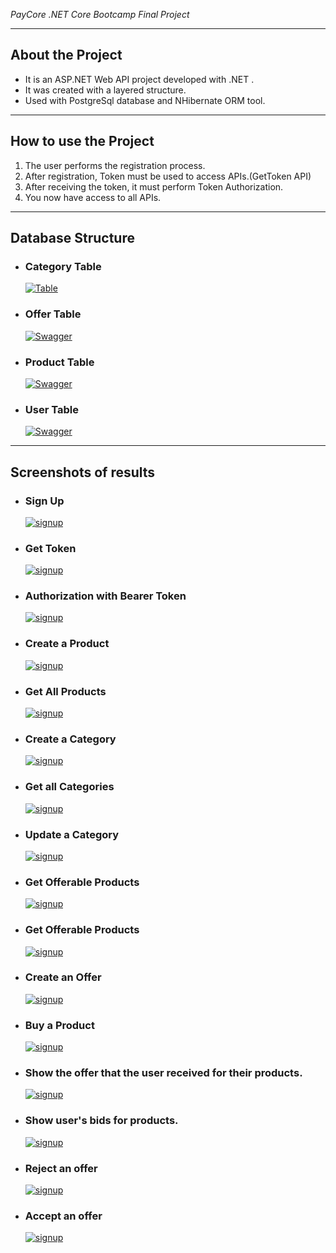 <i>PayCore .NET Core Bootcamp Final Project</i>

<hr />
<h2>About the Project</h2>
<ul>
    <li>It is an ASP.NET Web API project developed with .NET .</li>
    <li>It was created with a layered structure.</li>
    <li>Used with PostgreSql database and NHibernate ORM tool.</li>
    <liValidation processes were performed with Fluent Validation.</li>
</ul>

<hr/>

<h2>How to use the Project</h2>
    <ol>
    <li>The user performs the registration process.</li>
    <li>After registration, Token must be used to access APIs.(GetToken API)</li>
    <li>After receiving the token, it must perform Token Authorization.</li>
    <liClick the Authorize button and paste the token.</li>
    <li>You now have access to all APIs.</li>
    <liThe expiration of the token is 10 minutes.</li>
</ol>
<hr />

<h2><b>Database Structure</b></h2>

<ul>
    <li>
        <h3>Category Table</h3>
        <p dir="auto">
            <a target="_blank" rel="noopener noreferrer" href="">
                <img src="https://i.hizliresim.com/m1g9mw7.png" alt="Table" style="max-width: 100%;">
            </a>
        </p>
    </li>
    <li>
        <h3>Offer Table</h3>
        <p dir="auto">
            <a target="_blank" rel="noopener noreferrer" href="">
                <img src="https://i.hizliresim.com/q8gk8fi.png" alt="Swagger" style="max-width: 100%;">
            </a>
        </p>
    </li>
    <li>
        <h3>Product Table</h3>
        <p dir="auto">
            <a target="_blank" rel="noopener noreferrer" href="">
                <img src="https://i.hizliresim.com/6fwi80j.png" alt="Swagger" style="max-width: 100%;">
            </a>
        </p>
    </li>
    <li>
        <h3>User Table</h3>
        <p dir="auto">
            <a target="_blank" rel="noopener noreferrer" href="">
                <img src="https://i.hizliresim.com/q8gk8fi.png" alt="Swagger" style="max-width: 100%;">
            </a>
        </p>
    </li>
</ul>
<hr />
<h2><b>Screenshots of results</b></h2>
<ul>
    <li>
        <h3>Sign Up</h3>
        <p dir="auto">
            <a target="_blank" rel="noopener noreferrer" href="">
                <img src="https://i.hizliresim.com/ly68z0x.png" alt="signup" style="max-width: 100%;">
            </a>
        </p>
    </li>
    <li>
        <h3>Get Token</h3>
        <p dir="auto">
            <a target="_blank" rel="noopener noreferrer" href="">
                <img src="https://i.hizliresim.com/l1bnsk6.png" alt="signup" style="max-width: 100%;">
            </a>
        </p>
    </li>
    <li>
        <h3>Authorization with Bearer Token</h3>
        <p dir="auto">
            <a target="_blank" rel="noopener noreferrer" href="">
                <img src="https://i.hizliresim.com/8xxkmdn.png" alt="signup" style="max-width: 100%;">
            </a>
        </p>
    </li>
     <li>
        <h3>Create a Product</h3>
        <p dir="auto">
            <a target="_blank" rel="noopener noreferrer" href="">
                <img src="https://i.hizliresim.com/hv20ywk.png" alt="signup" style="max-width: 100%;">
            </a>
        </p>
    </li>
    <li>
        <h3>Get All Products</h3>
        <p dir="auto">
            <a target="_blank" rel="noopener noreferrer" href="">
                <img src="https://i.hizliresim.com/k42vg3f.png" alt="signup" style="max-width: 100%;">
            </a>
        </p>
    </li>
    <li>
        <h3>Create a Category</h3>
        <p dir="auto">
            <a target="_blank" rel="noopener noreferrer" href="">
                <img src="https://i.hizliresim.com/fdnfu21.png" alt="signup" style="max-width: 100%;">
            </a>
        </p>
    </li>
    <li>
        <h3>Get all Categories</h3>
        <p dir="auto">
            <a target="_blank" rel="noopener noreferrer" href="">
                <img src="https://i.hizliresim.com/toni6qd.png" alt="signup" style="max-width: 100%;">
            </a>
        </p>
    </li>
    <li>
        <h3>Update a Category</h3>
        <p dir="auto">
            <a target="_blank" rel="noopener noreferrer" href="">
                <img src="https://i.hizliresim.com/k1pesa6.png" alt="signup" style="max-width: 100%;">
            </a>
        </p>
    </li>
     <li>
        <h3>Get Offerable Products</h3>
        <p dir="auto">
            <a target="_blank" rel="noopener noreferrer" href="">
                <img src="https://i.hizliresim.com/2owkzyl.png" alt="signup" style="max-width: 100%;">
            </a>
        </p>
    </li>
    <li>
        <h3>Get Offerable Products</h3>
        <p dir="auto">
            <a target="_blank" rel="noopener noreferrer" href="">
                <img src="https://i.hizliresim.com/2owkzyl.png" alt="signup" style="max-width: 100%;">
            </a>
        </p>
    </li>
    <li>
        <h3>Create an Offer</h3>
        <p dir="auto">
            <a target="_blank" rel="noopener noreferrer" href="">
                <img src="https://i.hizliresim.com/2owkzyl.png" alt="signup" style="max-width: 100%;">
            </a>
        </p>
    </li>
    <li>
        <h3>Buy a Product</h3>
        <p dir="auto">
            <a target="_blank" rel="noopener noreferrer" href="">
                <img src="https://i.hizliresim.com/i15c4ou.png" alt="signup" style="max-width: 100%;">
            </a>
        </p>
    </li>
    <li>
        <h3>Show the offer that the user received for their products.</h3>
        <p dir="auto">
            <a target="_blank" rel="noopener noreferrer" href="">
                <img src="https://i.hizliresim.com/o77h3wg.png" alt="signup" style="max-width: 100%;">
            </a>
        </p>
    </li>
     <li>
        <h3>Show user's bids for products.</h3>
        <p dir="auto">
            <a target="_blank" rel="noopener noreferrer" href="">
                <img src="https://i.hizliresim.com/sc1zxv2.png" alt="signup" style="max-width: 100%;">
            </a>
        </p>
    </li>
    <li>
        <h3>Reject an offer</h3>
        <p dir="auto">
            <a target="_blank" rel="noopener noreferrer" href="">
                <img src="https://i.hizliresim.com/9eg0yo7.png" alt="signup" style="max-width: 100%;">
            </a>
        </p>
         <li>
        <h3>Accept an offer</h3>
        <p dir="auto">
            <a target="_blank" rel="noopener noreferrer" href="">
                <img src="https://i.hizliresim.com/t2datxz.png" alt="signup" style="max-width: 100%;">
            </a>
        </p>
    </li>
    </li>
   
    
<ul/>
        
             
